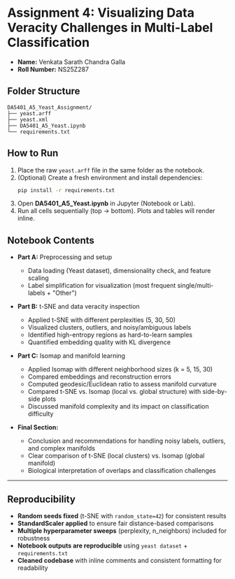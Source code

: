 # Assignment 4:  Visualizing Data Veracity Challenges in Multi-Label Classification

- **Name:** Venkata Sarath Chandra Galla
- **Roll Number:** NS25Z287

## Folder Structure
```
DA5401_A5_Yeast_Assignment/
├── yeast.arff
├── yeast.xml
├── DA5401_A5_Yeast.ipynb
└── requirements.txt
```

## How to Run
1. Place the raw `yeast.arff` file in the same folder as the notebook.  
2. (Optional) Create a fresh environment and install dependencies:
   ```bash
   pip install -r requirements.txt
3. Open **DA5401_A5_Yeast.ipynb** in Jupyter (Notebook or Lab).
4. Run all cells sequentially (top → bottom). Plots and tables will render inline.  

## Notebook Contents
- **Part A:** Preprocessing and setup  
  - Data loading (Yeast dataset), dimensionality check, and feature scaling  
  - Label simplification for visualization (most frequent single/multi-labels + "Other")  

- **Part B:** t-SNE and data veracity inspection  
  - Applied t-SNE with different perplexities (5, 30, 50)  
  - Visualized clusters, outliers, and noisy/ambiguous labels  
  - Identified high-entropy regions as hard-to-learn samples  
  - Quantified embedding quality with KL divergence  

- **Part C:** Isomap and manifold learning  
  - Applied Isomap with different neighborhood sizes (k = 5, 15, 30)  
  - Compared embeddings and reconstruction errors  
  - Computed geodesic/Euclidean ratio to assess manifold curvature  
  - Compared t-SNE vs. Isomap (local vs. global structure) with side-by-side plots  
  - Discussed manifold complexity and its impact on classification difficulty  

- **Final Section:**  
  - Conclusion and recommendations for handling noisy labels, outliers, and complex manifolds  
  - Clear comparison of t-SNE (local clusters) vs. Isomap (global manifold)  
  - Biological interpretation of overlaps and classification challenges  

---

## Reproducibility
- **Random seeds fixed** (t-SNE with `random_state=42`) for consistent results  
- **StandardScaler applied** to ensure fair distance-based comparisons  
- **Multiple hyperparameter sweeps** (perplexity, n_neighbors) included for robustness  
- **Notebook outputs are reproducible** using `yeast dataset` + `requirements.txt`  
- **Cleaned codebase** with inline comments and consistent formatting for readability  
 

